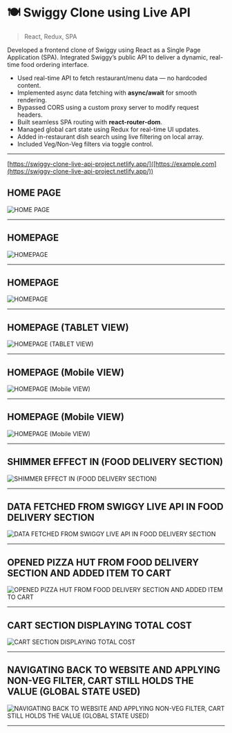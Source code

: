 # 🍽️ Swiggy Clone using Live API

> React, Redux, SPA

Developed a frontend clone of Swiggy using React as a Single Page Application (SPA). Integrated Swiggy’s public API to deliver a dynamic, real-time food ordering interface.

- Used real-time API to fetch restaurant/menu data — no hardcoded content.
- Implemented async data fetching with **async/await** for smooth rendering.
- Bypassed CORS using a custom proxy server to modify request headers.
- Built seamless SPA routing with **react-router-dom**.
- Managed global cart state using Redux for real-time UI updates.
- Added in-restaurant dish search using live filtering on local array.
- Included Veg/Non-Veg filters via toggle control.  

---
[https://swiggy-clone-live-api-project.netlify.app/]([https://example.com](https://swiggy-clone-live-api-project.netlify.app/))


## **HOME PAGE**

![HOME PAGE](./i1.png)

---

## **HOMEPAGE**

![HOMEPAGE](./i2.png)

---

## **HOMEPAGE**

![HOMEPAGE](./i3.png)

---

## **HOMEPAGE (TABLET VIEW)**

![HOMEPAGE (TABLET VIEW)](./i4.png)

---

## **HOMEPAGE (Mobile VIEW)**

![HOMEPAGE (Mobile VIEW)](./i5.png)

---

## **HOMEPAGE (Mobile VIEW)**

![HOMEPAGE (Mobile VIEW)](./i6.png)

---

## **SHIMMER EFFECT IN (FOOD DELIVERY SECTION)**

![SHIMMER EFFECT IN (FOOD DELIVERY SECTION)](./i7.png)

---

## **DATA FETCHED FROM SWIGGY LIVE API IN FOOD DELIVERY SECTION**

![DATA FETCHED FROM SWIGGY LIVE API IN FOOD DELIVERY SECTION](./i8.png)

---

## **OPENED PIZZA HUT FROM FOOD DELIVERY SECTION AND ADDED ITEM TO CART**

![OPENED PIZZA HUT FROM FOOD DELIVERY SECTION AND ADDED ITEM TO CART](./i9.png)

---

## **CART SECTION DISPLAYING TOTAL COST**

![CART SECTION DISPLAYING TOTAL COST](./i11.png)

---

## **NAVIGATING BACK TO WEBSITE AND APPLYING NON-VEG FILTER, CART STILL HOLDS THE VALUE (GLOBAL STATE USED)**

![NAVIGATING BACK TO WEBSITE AND APPLYING NON-VEG FILTER, CART STILL HOLDS THE VALUE (GLOBAL STATE USED)](./i10.png)

---



